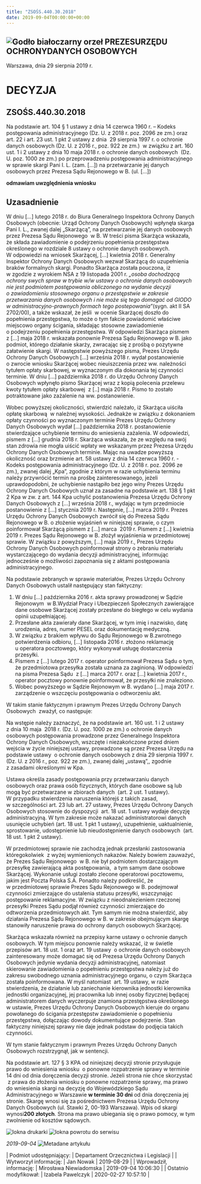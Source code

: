 ```yaml
---
title: "ZSOŚS.440.30.2018"
date: 2019-09-04T00:00:00+00:00
---
```



![Godło białoczarny orzeł](/bundles/app/img/orzeł2.png)
PREZESURZĘDU OCHRONYDANYCH OSOBOWYCH
------------------------------------




 Warszawa, dnia 29
 sierpnia
 2019 r.
 


 DECYZJA
=========


ZSOŚS.440.30.2018
-----------------


Na podstawie art. 104 § 1 ustawy z dnia 14 czerwca 1960 r. – Kodeks postępowania administracyjnego (Dz. U. z 2018 r. poz. 2096 ze zm.) oraz art. 22 i art. 23 ust. 1 pkt 2 ustawy z dnia  29 sierpnia 1997 r. o ochronie danych osobowych (Dz. U. z 2016 r., poz. 922 ze zm.)  w związku z art. 160 ust. 1 i 2 ustawy z dnia 10 maja 2018 r. o ochronie danych osobowych  (Dz. U. poz. 1000 ze zm.) po przeprowadzeniu postępowania administracyjnego w sprawie skargi Pani I. L. (zam. [...]) na przetwarzanie jej danych osobowych przez Prezesa Sądu Rejonowego w B. (ul. [...])  
  



**odmawiam uwzględnienia wniosku**



**Uzasadnienie**
----------------


W dniu [...] lutego 2018 r. do Biura Generalnego Inspektora Ochrony Danych Osobowych (obecnie: Urząd Ochrony Danych Osobowych) wpłynęła skarga Pani I. L., zwanej dalej „Skarżącą”, na przetwarzanie jej danych osobowych przez Prezesa Sądu Rejonowego  w B. W treści pisma Skarżąca wskazała, że składa zawiadomienie o podejrzeniu popełnienia przestępstwa określonego w rozdziale 8 ustawy o ochronie danych osobowych.  W odpowiedzi na wniosek Skarżącej, [...] kwietnia 2018 r. Generalny Inspektor Ochrony Danych Osobowych wezwał Skarżącą do uzupełnienia braków formalnych skargi. Ponadto Skarżąca została pouczona, iż w zgodzie z wyrokiem NSA z 19 listopada 2001 r. *„osoba dochodzącą ochrony swych spraw w trybie w/w ustawy o ochronie danych osobowych nie jest podmiotem postępowania obliczonego na wydanie decyzji o zawiadomieniu stosownego organu o przestępstwie w zakresie przetwarzania danych osobowych i nie może się tego domagać od GIODO w administracyjno-prawnych formach tego postepowania”*(sygn. akt II SA 2702/00), a także wskazał, że jeśli  w ocenie Skarżącej doszło do popełnienia przestępstwa, to może o tym fakcie powiadomić właściwe miejscowo organy ścigania, składając stosowne zawiadomienie o podejrzeniu popełnienia przestępstwa. W odpowiedzi Skarżąca pismem z [...] maja 2018 r. wskazała ponownie Prezesa Sądu Rejonowego w B. jako podmiot, którego działanie skarży, zwracając się z prośbą o pozytywne załatwienie skargi. W następstwie powyższego pisma, Prezes Urzędu Ochrony Danych Osobowych [...] września 2018 r. wydał postanowienie o zwrocie wniosku Skarżącej wobec nieuiszczenia przez ww. należności tytułem opłaty skarbowej, w wyznaczonym dla dokonania tej czynności terminie. W dniu [...] października 2018 r. do Urzędu Ochrony Danych Osobowych wpłynęło pismo Skarżącej wraz z kopią polecenia przelewu kwoty tytułem opłaty skarbowej  z [..] maja 2018 r. Pismo to zostało potraktowane jako zażalenie na ww. postanowienie.


Wobec powyższej okoliczności, stwierdzić należało, iż Skarżąca uiściła opłatę skarbową  w należnej wysokości. Jednakże w związku z dokonaniem opłaty czynności po wyznaczonym terminie Prezes Urzędu Ochrony Danych Osobowych wydał [...] października 2018 r. postanowienie stwierdzające uchybienie terminu do wniesienia zażalenia. W odpowiedzi, pismem z [...] grudnia 2018 r. Skarżąca wskazała, że ze względu na swój stan zdrowia nie mogła uiścić wpłaty we wskazanym przez Prezesa Urzędu Ochrony Danych Osobowych terminie. Mając na uwadze powyższą okoliczność oraz brzmienie art. 58 ustawy z dnia 14 czerwca 1960 r. - Kodeks postępowania administracyjnego (Dz. U. z 2018 r. poz. 2096 ze zm.), zwanej dalej „Kpa”, zgodnie z którym w razie uchybienia terminu należy przywrócić termin na prośbę zainteresowanego, jeżeli uprawdopodobni, że uchybienie nastąpiło bez jego winy Prezes Urzędu Ochrony Danych Osobowych uznał za zasadne na podstawie art. 138 § 1 pkt 2 Kpa w zw. z art. 144 Kpa uchylić postanowienia Prezesa Urzędu Ochrony Danych Osobowych z [...] września 2018 r., wydając w tym przedmiocie postanowienie z [...] stycznia 2019 r. Następnie, [...] marca 2019 r. Prezes Urzędu Ochrony Danych Osobowych zwrócił się do Prezesa Sądu Rejonowego w B. o złożenie wyjaśnień w niniejszej sprawie, o czym poinformował Skarżącą pismem z [...] marca  2019 r. Pismem z [...] kwietnia 2019 r. Prezes Sądu Rejonowego w B. złożył wyjaśnienia w przedmiotowej sprawie. W związku z powyższym, [...] maja 2019 r., Prezes Urzędu Ochrony Danych Osobowych poinformował strony o zebraniu materiału wystarczającego do wydania decyzji administracyjnej, informując jednocześnie o możliwości zapoznania się z aktami postępowania administracyjnego.


Na podstawie zebranych w sprawie materiałów, Prezes Urzędu Ochrony Danych Osobowych ustalił następujący stan faktyczny:


1. W dniu [...] października 2016 r. akta sprawy prowadzonej w Sądzie Rejonowym  w B.Wydział Pracy i Ubezpieczeń Społecznych zawierające dane osobowe Skarżącej zostały przesłane do biegłego w celu wydania opinii uzupełniającej.
2. Przesłane akta zawierały dane Skarżącej, w tym imię i nazwisko, datę urodzenia, adres, numer PESEL oraz dokumentację medyczną.
3. W związku z brakiem wpływu do Sądu Rejonowego w B.zwrotnego potwierdzenia odbioru, [...] listopada 2016 r. złożono reklamację u operatora pocztowego, który wykonywał usługę dostarczenia przesyłki.
4. Pismem z [...] lutego 2017 r. operator poinformował Prezesa Sądu o tym, że przedmiotowa przesyłka została uznana za zaginioną. W odpowiedzi na pisma Prezesa Sądu  z [...] marca 2017 r. oraz [...] kwietnia 2017 r., operator pocztowy ponownie poinformował, że przesyłki nie znaleziono.
5. Wobec powyższego w Sądzie Rejonowym w B. wydano [...] maja 2017 r. zarządzenie o wszczęciu postępowania o odtworzeniu akt.


W takim stanie faktycznym i prawnym Prezes Urzędu Ochrony Danych Osobowych  zważył, co następuje:


Na wstępie należy zaznaczyć, że na podstawie art. 160 ust. 1 i 2 ustawy z dnia 10 maja  2018 r. (Dz. U. poz. 1000 ze zm.) o ochronie danych osobowych postępowania prowadzone przez Generalnego Inspektora Ochrony Danych Osobowych, wszczęte i niezakończone przed dniem wejścia w życie niniejszej ustawy, prowadzone są przez Prezesa Urzędu na podstawie ustawy  o ochronie danych osobowych z dnia 29 sierpnia 1997 r. (Dz. U. z 2016 r., poz. 922 ze zm.), zwanej dalej „ustawą”,, zgodnie z zasadami określonymi w Kpa.


Ustawa określa zasady postępowania przy przetwarzaniu danych osobowych oraz prawa osób fizycznych, których dane osobowe są lub mogą być przetwarzane w zbiorach danych  (art. 2 ust. 1 ustawy). W przypadku stwierdzenia naruszenia którejś z takich zasad, w szczególności art. 23 lub art. 27 ustawy, Prezes Urzędu Ochrony Danych Osobowych stosownie do dyspozycji  art. 18 ust. 1 ustawy wydaje decyzję administracyjną. W tym zakresie może nakazać administratorowi danych usunięcie uchybień (art. 18 ust. 1 pkt 1 ustawy), uzupełnienie, uaktualnienie, sprostowanie, udostępnienie lub nieudostępnienie danych osobowych  (art. 18 ust. 1 pkt 2 ustawy).


W przedmiotowej sprawie nie zachodzą jednak przesłanki zastosowania któregokolwiek  z wyżej wymienionych nakazów. Należy bowiem zauważyć, że Prezes Sądu Rejonowego  w B. nie był podmiotem dostarczającym przesyłkę zawierającą akta postępowania,  a tym samym dane osobowe Skarżącej. Wykonanie usługi zostało zlecone operatorowi pocztowemu, jakim jest Poczta Polska S.A. Ponadto należy podkreślić, że w przedmiotowej sprawie Prezes Sądu Rejonowego w B. podejmował czynności zmierzające do ustalenia statusu przesyłki, wszczynając postępowanie reklamacyjne. W związku z nieodnalezieniem rzeczonej przesyłki Prezes Sądu podjął również czynności zmierzające do odtworzenia przedmiotowych akt. Tym samym nie można stwierdzić, aby działania Prezesa Sądu Rejonowego w B. w zakresie obejmującym skargę stanowiły naruszenie prawa do ochrony danych osobowych Skarżącej.  


Skarżąca wskazała również na przepisy karne ustawy o ochronie danych osobowych. W tym miejscu ponownie należy wskazać, iż w świetle przepisów art. 18 ust. 1 oraz art. 19 ustawy  o ochronie danych osobowych zainteresowany może domagać się od Prezesa Urzędu Ochrony Danych Osobowych jedynie wydania decyzji administracyjnej, natomiast skierowanie zawiadomienia o popełnieniu przestępstwa należy już do zakresu swobodnego uznania administracyjnego organu, o czym Skarżąca została poinformowana. W myśl natomiast  art. 19 ustawy, w razie stwierdzenia, że działanie lub zaniechanie kierownika jednostki kierownika jednostki organizacyjnej, jej pracownika lub innej osoby fizycznej będącej administratorem danych wyczerpuje znamiona przestępstwa określonego w ustawie, Prezes Urzędu Ochrony Danych Osobowych kieruje do organu powołanego do ścigania przestępstw zawiadomienie o popełnieniu przestępstwa, dołączając dowody dokumentujące podejrzenie. Stan faktyczny niniejszej sprawy nie daje jednak podstaw do podjęcia takich czynności.


W tym stanie faktycznym i prawnym Prezes Urzędu Ochrony Danych Osobowych rozstrzygnął, jak w sentencji.


Na podstawie art. 127 § 3 KPA od niniejszej decyzji stronie przysługuje prawo do wniesienia wniosku  o ponowne rozpatrzenie sprawy w terminie 14 dni od dnia doręczenia decyzji stronie. Jeżeli strona nie chce skorzystać  z prawa do złożenia wniosku o ponowne rozpatrzenie sprawy, ma prawo do wniesienia skargi na decyzję do Wojewódzkiego Sądu Administracyjnego w Warszawie **w terminie 30 dni** od dnia doręczenia jej stronie. Skargę wnosi się za pośrednictwem Prezesa Urzędu Ochrony Danych Osobowych (ul. Stawki 2, 00-193 Warszawa). Wpis od skargi wynosi**200 złotych**. Strona ma prawo ubiegania się o prawo pomocy, w tym zwolnienie od kosztów sądowych.



![Iokna drukarki](/bundles/app/img/ico/print.svg "Kliknij aby zobaczyć wersję do wydruku.")
![Iokna powrotu do serwisu](/bundles/app/img/ico/back.svg "Kliknij aby wrócić do normalnej wersji serwisu.")


*2019-09-04*
![Metadane artykułu](/bundles/app/img/metadane-s3.png "Metadane artykułu")




| Podmiot udostępniający: | Departament Orzecznictwa i Legislacji |
| Wytworzył informację: | Jan Nowak | 2019-08-29 |
| Wprowadził‚ informację: | Mirosława Niewiadomska | 2019-09-04 10:06:30 |
| Ostatnio modyfikował: | Izabela Pawelczyk | 2020-02-27 10:57:10 |



